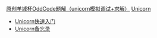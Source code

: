 [原创羊城杯OddCode题解（unicorn模拟调试+求解）](https://bbs.pediy.com/thread-269328.htm) 
[Unicorn](https://gift1a.github.io/2022/10/11/Unicorn/)

* [Unicorn快速入门](https://www.cnblogs.com/Here-is-SG/p/17080180.html)
* [Unicorn备忘录](https://www.cnblogs.com/Here-is-SG/p/17080045.html)
